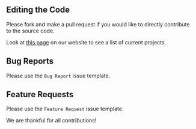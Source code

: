 ## Editing the Code

Please fork and make a pull request if you would like to directly contribute to the source code.

Look at [this page][projects] on our website to see a list of current projects.

## Bug Reports

Please use the `Bug Report` issue template.

## Feature Requests

Please use the `Feature Request` issue template.

We are thankful for all contributions!

[projects]: https://megalodon-chess.github.io/megalodon/projects
